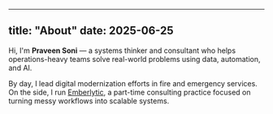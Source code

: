
---
title: "About"
date: 2025-06-25
---

Hi, I'm **Praveen Soni** — a systems thinker and consultant who helps operations-heavy teams solve real-world problems using data, automation, and AI.

By day, I lead digital modernization efforts in fire and emergency services. On the side, I run [Emberlytic](https://emberlytic.com), a part-time consulting practice focused on turning messy workflows into scalable systems.
